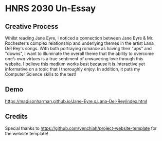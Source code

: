 # HNRS 2030 Un-Essay
## Creative Process
Whilst reading Jane Eyre, I noticed a connection between Jane Eyre & Mr. Rochester's complex relationship and underlying themes in the artist Lana Del Rey's songs. With both portraying romance as having their "ups" and "downs", I want to illuminate the overall theme that the ability to overcome one’s own virtues is a true sentiment of unwavering love through this website. I believe this medium works best because it is interactive yet informative on a topic that I thoroughly enjoy. In addition, it puts my Computer Science skills to the test!

## Demo
https://madisonharman.github.io/Jane-Eyre.x.Lana-Del-Rey/index.html 

## Credits
Special thanks to https://github.com/yenchiah/project-website-template for the website template!
